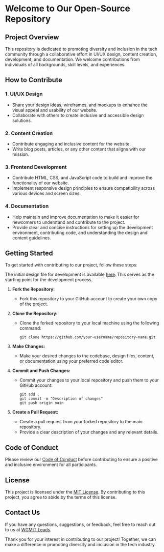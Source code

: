 # Welcome to Our Open-Source Repository

## Project Overview
This repository is dedicated to promoting diversity and inclusion in the tech community through a collaborative effort in UI/UX design, content creation, development, and documentation. We welcome contributions from individuals of all backgrounds, skill levels, and experiences.

## How to Contribute

### 1. UI/UX Design
- Share your design ideas, wireframes, and mockups to enhance the visual appeal and usability of our website.
- Collaborate with others to create inclusive and accessible design solutions.

### 2. Content Creation
- Contribute engaging and inclusive content for the website.
- Write blog posts, articles, or any other content that aligns with our mission.

### 3. Frontend Development

- Contribute HTML, CSS, and JavaScript code to build and improve the functionality of our website.
- Implement responsive design principles to ensure compatibility across various devices and screen sizes.

### 4. Documentation
- Help maintain and improve documentation to make it easier for newcomers to understand and contribute to the project.
- Provide clear and concise instructions for setting up the development environment, contributing code, and understanding the design and content guidelines.

## Getting Started
To get started with contributing to our project, follow these steps:

The initial design file for development is available [here](https://www.figma.com/file/SoRV9FNJ5Po2dXx4caAvmM/WGMIT-Website?type=design&node-id=0%3A1&mode=design&t=uF5aAC1SuVbgK1OC-1). This serves as the starting point for the development process.

1. **Fork the Repository:**
   - Fork this repository to your GitHub account to create your own copy of the project.

2. **Clone the Repository:**
   - Clone the forked repository to your local machine using the following command:
     ```
     git clone https://github.com/your-username/repository-name.git
     ```

3. **Make Changes:**
   - Make your desired changes to the codebase, design files, content, or documentation using your preferred code editor.

4. **Commit and Push Changes:**
   - Commit your changes to your local repository and push them to your GitHub account:
     ```
     git add .
     git commit -m "Description of changes"
     git push origin main
     ```

5. **Create a Pull Request:**
   - Create a pull request from your forked repository to the main repository.
   - Provide a clear description of your changes and any relevant details.

## Code of Conduct
Please review our [Code of Conduct](CODE_OF_CONDUCT.md) before contributing to ensure a positive and inclusive environment for all participants.

## License
This project is licensed under the [MIT License](LICENSE). By contributing to this project, you agree to abide by the terms of this license.

## Contact Us
If you have any questions, suggestions, or feedback, feel free to reach out to us at [WGMIT Leads](mailto:diya.vijay@studentambassadors.com).

Thank you for your interest in contributing to our project! Together, we can make a difference in promoting diversity and inclusion in the tech industry.

